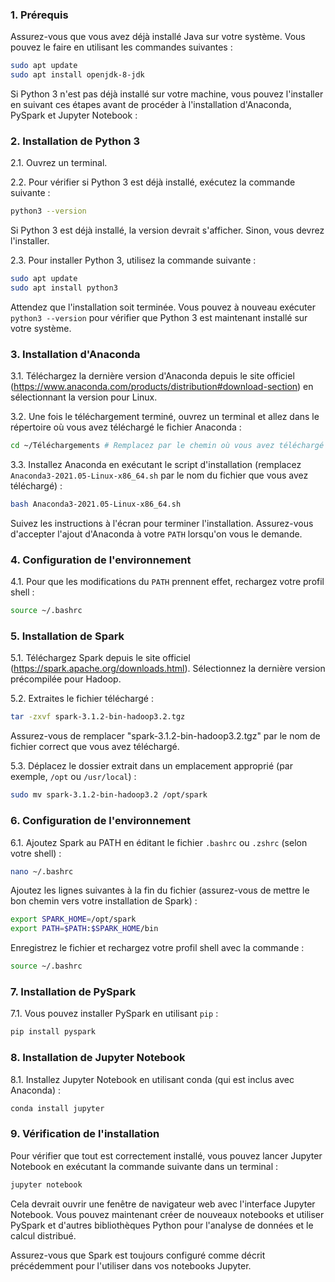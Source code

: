 ### 1. Prérequis
Assurez-vous que vous avez déjà installé Java sur votre système. Vous pouvez le faire en utilisant les commandes suivantes :
```bash
sudo apt update
sudo apt install openjdk-8-jdk
```

Si Python 3 n'est pas déjà installé sur votre machine, vous pouvez l'installer en suivant ces étapes avant de procéder à l'installation d'Anaconda, PySpark et Jupyter Notebook :

### 2. Installation de Python 3

2.1. Ouvrez un terminal.

2.2. Pour vérifier si Python 3 est déjà installé, exécutez la commande suivante :
```bash
python3 --version
```

Si Python 3 est déjà installé, la version devrait s'afficher. Sinon, vous devrez l'installer.

2.3. Pour installer Python 3, utilisez la commande suivante :
```bash
sudo apt update
sudo apt install python3
```

Attendez que l'installation soit terminée. Vous pouvez à nouveau exécuter `python3 --version` pour vérifier que Python 3 est maintenant installé sur votre système.

### 3. Installation d'Anaconda

3.1. Téléchargez la dernière version d'Anaconda depuis le site officiel (https://www.anaconda.com/products/distribution#download-section) en sélectionnant la version pour Linux.

3.2. Une fois le téléchargement terminé, ouvrez un terminal et allez dans le répertoire où vous avez téléchargé le fichier Anaconda :
```bash
cd ~/Téléchargements # Remplacez par le chemin où vous avez téléchargé le fichier Anaconda
```

3.3. Installez Anaconda en exécutant le script d'installation (remplacez `Anaconda3-2021.05-Linux-x86_64.sh` par le nom du fichier que vous avez téléchargé) :
```bash
bash Anaconda3-2021.05-Linux-x86_64.sh
```

Suivez les instructions à l'écran pour terminer l'installation. Assurez-vous d'accepter l'ajout d'Anaconda à votre `PATH` lorsqu'on vous le demande.

### 4. Configuration de l'environnement

4.1. Pour que les modifications du `PATH` prennent effet, rechargez votre profil shell :
```bash
source ~/.bashrc
```

### 5. Installation de Spark 

5.1. Téléchargez Spark depuis le site officiel (https://spark.apache.org/downloads.html). Sélectionnez la dernière version précompilée pour Hadoop.

5.2. Extraites le fichier téléchargé :
```bash
tar -zxvf spark-3.1.2-bin-hadoop3.2.tgz
```
Assurez-vous de remplacer "spark-3.1.2-bin-hadoop3.2.tgz" par le nom de fichier correct que vous avez téléchargé.

5.3. Déplacez le dossier extrait dans un emplacement approprié (par exemple, `/opt` ou `/usr/local`) :
```bash
sudo mv spark-3.1.2-bin-hadoop3.2 /opt/spark
```

### 6. Configuration de l'environnement

6.1. Ajoutez Spark au PATH en éditant le fichier `.bashrc` ou `.zshrc` (selon votre shell) :
```bash
nano ~/.bashrc
```

Ajoutez les lignes suivantes à la fin du fichier (assurez-vous de mettre le bon chemin vers votre installation de Spark) :
```bash
export SPARK_HOME=/opt/spark
export PATH=$PATH:$SPARK_HOME/bin
```

Enregistrez le fichier et rechargez votre profil shell avec la commande :
```bash
source ~/.bashrc
```

### 7. Installation de PySpark

7.1. Vous pouvez installer PySpark en utilisant `pip` :
```bash
pip install pyspark
```

### 8. Installation de Jupyter Notebook

8.1. Installez Jupyter Notebook en utilisant conda (qui est inclus avec Anaconda) :
```bash
conda install jupyter
```

### 9. Vérification de l'installation

Pour vérifier que tout est correctement installé, vous pouvez lancer Jupyter Notebook en exécutant la commande suivante dans un terminal :
```bash
jupyter notebook
```

Cela devrait ouvrir une fenêtre de navigateur web avec l'interface Jupyter Notebook. Vous pouvez maintenant créer de nouveaux notebooks et utiliser PySpark et d'autres bibliothèques Python pour l'analyse de données et le calcul distribué.

Assurez-vous que Spark est toujours configuré comme décrit précédemment pour l'utiliser dans vos notebooks Jupyter.
